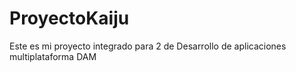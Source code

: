 # ProyectoKaiju
Este es mi proyecto integrado para 2 de Desarrollo de aplicaciones multiplataforma DAM
